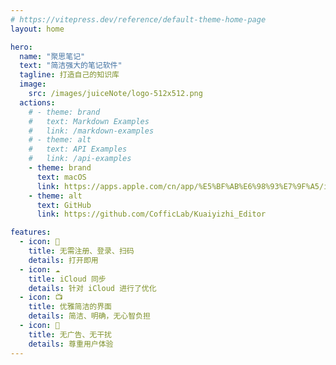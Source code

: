 ```yaml
---
# https://vitepress.dev/reference/default-theme-home-page
layout: home

hero:
  name: "聚思笔记"
  text: "简洁强大的笔记软件"
  tagline: 打造自己的知识库
  image: 
    src: /images/juiceNote/logo-512x512.png
  actions:
    # - theme: brand
    #   text: Markdown Examples
    #   link: /markdown-examples
    # - theme: alt
    #   text: API Examples
    #   link: /api-examples
    - theme: brand
      text: macOS
      link: https://apps.apple.com/cn/app/%E5%BF%AB%E6%98%93%E7%9F%A5/id6457892799
    - theme: alt
      text: GitHub
      link: https://github.com/CofficLab/Kuaiyizhi_Editor

features:
  - icon: 🔕
    title: 无需注册、登录、扫码
    details: 打开即用
  - icon: ☁️
    title: iCloud 同步
    details: 针对 iCloud 进行了优化
  - icon: 📺
    title: 优雅简洁的界面
    details: 简洁、明确，无心智负担
  - icon: 🍵
    title: 无广告、无干扰
    details: 尊重用户体验
---
```


<Feature1 lang="zh" />

<Feature2 lang="zh" />

<script setup>
import Feature1 from '../components/JuiceNote/Feature1.vue';
import Feature2 from '../components/JuiceNote/Feature2.vue';
</script>
